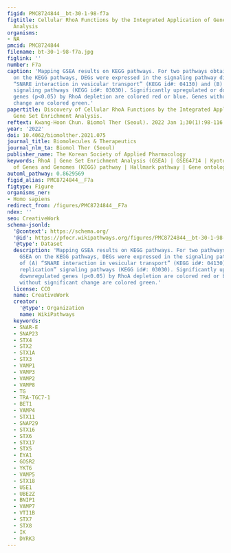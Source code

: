 ```yaml
---
figid: PMC8724844__bt-30-1-98-f7a
figtitle: Cellular RhoA Functions by the Integrated Application of Gene Set Enrichment
  Analysis
organisms:
- NA
pmcid: PMC8724844
filename: bt-30-1-98-f7a.jpg
figlink: ''
number: F7a
caption: 'Mapping GSEA results on KEGG pathways. For two pathways obtained from GSEA
  on the KEGG pathways, DEGs were expressed in the signaling pathway diagram of (A)
  “SNARE interaction in vesicular transport” (KEGG id#: 04130) and (B) “DNA replication”
  signaling pathways (KEGG id#: 03030). Significantly upregulated or downregulated
  genes (p<0.05) by RhoA depletion are colored red or blue. Genes without significant
  change are colored green.'
papertitle: Discovery of Cellular RhoA Functions by the Integrated Application of
  Gene Set Enrichment Analysis.
reftext: Kwang-Hoon Chun. Biomol Ther (Seoul). 2022 Jan 1;30(1):98-116.
year: '2022'
doi: 10.4062/biomolther.2021.075
journal_title: Biomolecules & Therapeutics
journal_nlm_ta: Biomol Ther (Seoul)
publisher_name: The Korean Society of Applied Pharmacology
keywords: RhoA | Gene Set Enrichment Analysis (GSEA) | GSE64714 | Kyoto Encyclopedia
  of Genes and Genomes (KEGG) pathway | Hallmark pathway | Gene ontology
automl_pathway: 0.8629569
figid_alias: PMC8724844__F7a
figtype: Figure
organisms_ner:
- Homo sapiens
redirect_from: /figures/PMC8724844__F7a
ndex: ''
seo: CreativeWork
schema-jsonld:
  '@context': https://schema.org/
  '@id': https://pfocr.wikipathways.org/figures/PMC8724844__bt-30-1-98-f7a.html
  '@type': Dataset
  description: 'Mapping GSEA results on KEGG pathways. For two pathways obtained from
    GSEA on the KEGG pathways, DEGs were expressed in the signaling pathway diagram
    of (A) “SNARE interaction in vesicular transport” (KEGG id#: 04130) and (B) “DNA
    replication” signaling pathways (KEGG id#: 03030). Significantly upregulated or
    downregulated genes (p<0.05) by RhoA depletion are colored red or blue. Genes
    without significant change are colored green.'
  license: CC0
  name: CreativeWork
  creator:
    '@type': Organization
    name: WikiPathways
  keywords:
  - SNAR-E
  - SNAP23
  - STX4
  - STX2
  - STX1A
  - STX3
  - VAMP1
  - VAMP3
  - VAMP2
  - VAMP8
  - TG
  - TRA-TGC7-1
  - BET1
  - VAMP4
  - STX11
  - SNAP29
  - STX16
  - STX6
  - STX17
  - STX5
  - EYA1
  - GOSR2
  - YKT6
  - VAMP5
  - STX18
  - USE1
  - UBE2Z
  - BNIP1
  - VAMP7
  - VTI1B
  - STX7
  - STX8
  - IK
  - DYRK3
---
```

